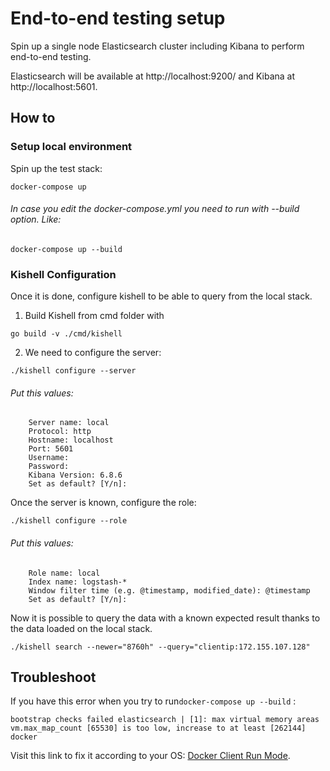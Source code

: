 # End-to-end testing setup

Spin up a single node Elasticsearch cluster including Kibana to perform end-to-end testing.

Elasticsearch will be available at http://localhost:9200/ and Kibana at http://localhost:5601.

## How to

### Setup local environment
Spin up the test stack:

```
docker-compose up
```

###### In case you edit the docker-compose.yml you need to run with --build option. Like: 

```
docker-compose up --build
```

### Kishell Configuration
Once it is done, configure kishell to be able to query from the local stack.

1. Build Kishell from cmd folder with 

```
go build -v ./cmd/kishell
```

2. We need to configure the server:

```
./kishell configure --server
```

###### Put this values: 

```
	Server name: local
    Protocol: http
    Hostname: localhost
    Port: 5601
    Username: 
    Password: 
    Kibana Version: 6.8.6
    Set as default? [Y/n]: 
```

Once the server is known, configure the role:

```
./kishell configure --role
```

###### Put this values: 

```
    Role name: local
    Index name: logstash-*
    Window filter time (e.g. @timestamp, modified_date): @timestamp
    Set as default? [Y/n]: 
```

Now it is possible to query the data with a known expected result thanks to the data loaded on the local stack.

```
./kishell search --newer="8760h" --query="clientip:172.155.107.128"
```

## Troubleshoot

If you have this error when you try to run```docker-compose up --build``` :

```
bootstrap checks failed elasticsearch | [1]: max virtual memory areas vm.max_map_count [65530] is too low, increase to at least [262144] docker
```

Visit this link to fix it according to your OS: [Docker Client Run Mode](https://www.elastic.co/guide/en/elasticsearch/reference/current/docker.html#docker-cli-run-prod-mode).
